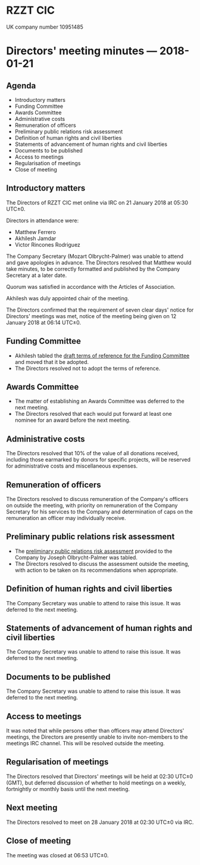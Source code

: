 # RZZT CIC

UK company number 10951485

# Directors' meeting minutes — 2018-01-21

## Agenda

- Introductory matters
- Funding Committee
- Awards Committee
- Administrative costs
- Remuneration of officers
- Preliminary public relations risk assessment
- Definition of human rights and civil liberties
- Statements of advancement of human rights and civil liberties
- Documents to be published
- Access to meetings
- Regularisation of meetings
- Close of meeting

## Introductory matters

The Directors of RZZT CIC met online via IRC on 21 January 2018 at 05:30 UTC±0.

Directors in attendance were:

- Matthew Ferrero
- Akhilesh Jamdar
- Victor Rincones Rodriguez

The Company Secretary (Mozart Olbrycht-Palmer) was unable to attend and gave apologies in advance. The Directors resolved that Matthew would take minutes, to be correctly formatted and published by the Company Secretary at a later date.

Quorum was satisfied in accordance with the Articles of Association.

Akhilesh was duly appointed chair of the meeting.

The Directors confirmed that the requirement of seven clear days' notice for Directors' meetings was met, notice of the meeting being given on 12 January 2018 at 06:14 UTC±0.

## Funding Committee

- Akhilesh tabled the [draft terms of reference for the Funding Committee](https://github.com/RZZT/Company-Documents/blob/150477fd057a6f5ec69c36bfcd37945e8d0dcc57/Committee%20Terms%20of%20Reference/funding-committee.md) and moved that it be adopted.
- The Directors resolved not to adopt the terms of reference.

## Awards Committee

- The matter of establishing an Awards Committee was deferred to the next meeting.
- The Directors resolved that each would put forward at least one nominee for an award before the next meeting.

## Administrative costs

The Directors resolved that 10% of the value of all donations received, including those earmarked by donors for specific projects, will be reserved for administrative costs and miscellaneous expenses.

## Remuneration of officers

The Directors resolved to discuss remuneration of the Company's officers on outside the meeting, with priority on remuneration of the Company Secretary for his services to the Company and determination of caps on the remuneration an officer may individually receive.

## Preliminary public relations risk assessment

- The [preliminary public relations risk assessment](https://github.com/RZZT/Company-Documents/blob/master/Other%20Documents/preliminary-public-relations-risk-assessment.pdf) provided to the Company by Joseph Olbrycht-Palmer was tabled.
- The Directors resolved to discuss the assessment outside the meeting, with action to be taken on its recommendations when appropriate.

## Definition of human rights and civil liberties

The Company Secretary was unable to attend to raise this issue. It was deferred to the next meeting.

## Statements of advancement of human rights and civil liberties

The Company Secretary was unable to attend to raise this issue. It was deferred to the next meeting.

## Documents to be published

The Company Secretary was unable to attend to raise this issue. It was deferred to the next meeting.

## Access to meetings

It was noted that while persons other than officers may attend Directors' meetings, the Directors are presently unable to invite non-members to the meetings IRC channel. This will be resolved outside the meeting.

## Regularisation of meetings

The Directors resolved that Directors' meetings will be held at 02:30 UTC±0 (GMT), but deferred discussion of whether to hold meetings on a weekly, fortnightly or monthly basis until the next meeting.

## Next meeting

The Directors resolved to meet on 28 January 2018 at 02:30 UTC±0 via IRC.

## Close of meeting

The meeting was closed at 06:53 UTC±0.
